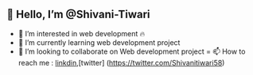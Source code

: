 ## 👋 Hello, I’m @Shivani-Tiwari
- 👀 I’m interested in web development :fire:
- 🌱 I’m currently learning web development project
- 💞️ I’m looking to collaborate on Web development project
= 📫 How to reach me : [linkdin]( https://www.linkedin.com/in/shivani-tiwari-b4820022a/),[twitter]
(https://twitter.com/Shivanitiwari58)
                    
